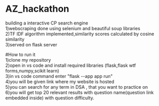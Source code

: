 # AZ_hackathon
building a interactive CP search engine <br>
1)webscraping done using selenium and beautiful soup libraries <br>
2)TF IDF algorithm implemented,similarity scores calculated by cosine similarity<br>
3)served on flask server

#How to run it  <br>
1)clone my repository  <br>
2)open in vs code and install required libraries (flask,flask wtf forms,numpy,scikit learn)  <br>
3)in vs code command enter "flask --app app run"  <br>
4)you will be given link where my website is hosted  <br>
5)you can search for any term in DSA , that you want to practice on  <br>
6)you will get top 20 relevant results with question name(question link embedded inside) with question difficulty.  <br>
